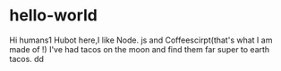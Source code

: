 # hello-world
Hi humans1
Hubot here,I like Node. js and Coffeescirpt(that's what I am made of !)
I've  had tacos on the moon and find them far super to earth tacos.
dd
